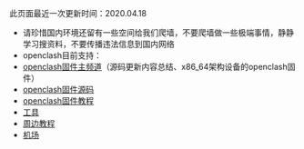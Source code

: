 此页面最近一次更新时间：2020.04.18       
                
* 请珍惜国内环境还留有一些空间给我们爬墙，不要爬墙做一些极端事情，静静学习搜资料，不要传播违法信息到国内网络                         
* openclash目前支持：            
* [openclash固件主频道](https://t.me/passwall)（源码更新内容总结、x86_64架构设备的openclash固件）                         
* [openclash固件源码](./code.md)            
* [openclash固件教程](./tips.md)               
* [工具](https://openclashopenwrt.github.io/tool/)               
* [周边教程](./others.md)                   
* [机场](./air.md)               

    
        
        

